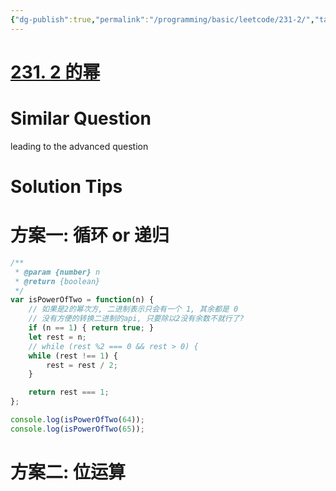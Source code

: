 ```yaml
---
{"dg-publish":true,"permalink":"/programming/basic/leetcode/231-2/","tags":["leetcode/math","leetcode/bit-manipulation"]}
---
```



# [231. 2 的幂](https://leetcode.cn/problems/power-of-two/)

# Similar Question

leading to the advanced question

# Solution Tips

# 方案一: 循环 or 递归

```js
/**
 * @param {number} n
 * @return {boolean}
 */
var isPowerOfTwo = function(n) {
    // 如果是2的幂次方, 二进制表示只会有一个 1, 其余都是 0
    // 没有方便的转换二进制的api, 只要除以2没有余数不就行了?
    if (n == 1) { return true; }
    let rest = n;
    // while (rest %2 === 0 && rest > 0) {
    while (rest !== 1) {
        rest = rest / 2;
    }

    return rest === 1;
};

console.log(isPowerOfTwo(64));
console.log(isPowerOfTwo(65));
```

# 方案二: 位运算
